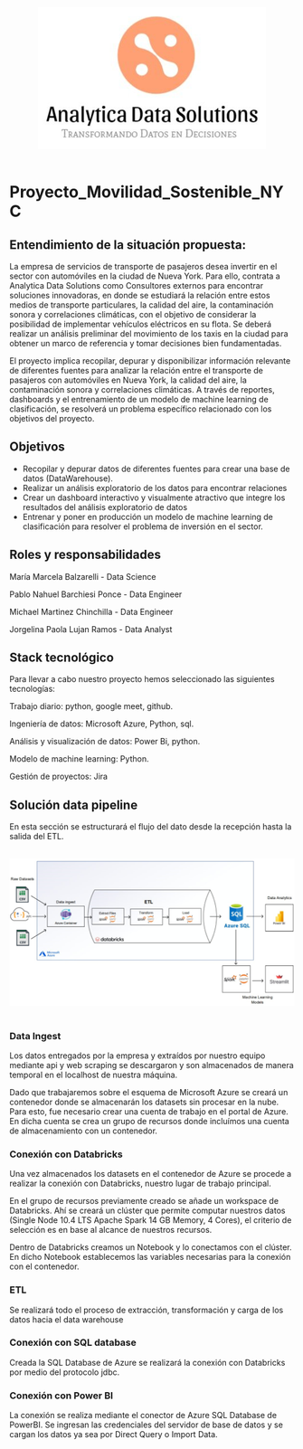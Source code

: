 
<br>
<div style="text-align: center;">
  <img src='./Images/Logo.jpg' alt="Logo Consultora">
</div>
<br>

# Proyecto_Movilidad_Sostenible_NYC

## Entendimiento de la situación propuesta: 

La empresa de servicios de transporte de pasajeros desea invertir en el sector con automóviles en la ciudad de Nueva York. Para ello, contrata a Analytica Data Solutions como Consultores externos para encontrar soluciones innovadoras, en donde se estudiará la relación entre estos medios de transporte particulares, la calidad del aire,  la contaminación sonora y correlaciones climáticas, con el objetivo de considerar la posibilidad de implementar vehículos eléctricos en su flota. Se deberá realizar un análisis preliminar del movimiento de los taxis en la ciudad para obtener un marco de referencia y tomar decisiones bien fundamentadas.

El proyecto implica recopilar, depurar y disponibilizar información relevante de diferentes fuentes para analizar la relación entre el transporte de pasajeros con automóviles en Nueva York, la calidad del aire, la contaminación sonora y correlaciones climáticas. A través de reportes, dashboards y el entrenamiento de un modelo de machine learning de clasificación, se resolverá un problema específico relacionado con los objetivos del proyecto.


## Objetivos

- Recopilar y depurar datos de diferentes fuentes para crear una base de datos (DataWarehouse).
- Realizar un análisis exploratorio de los datos para encontrar relaciones
- Crear un dashboard interactivo y visualmente atractivo que integre los resultados del análisis exploratorio de datos
- Entrenar y poner en producción un modelo de machine learning de clasificación para resolver el problema de inversión en el sector.


## Roles y responsabilidades

María Marcela Balzarelli - Data Science

Pablo Nahuel Barchiesi Ponce - Data Engineer

Michael  Martinez Chinchilla - Data Engineer

Jorgelina Paola Lujan Ramos - Data Analyst

## **Stack tecnológico**

Para llevar a cabo nuestro proyecto hemos seleccionado las siguientes tecnologías:

Trabajo diario: python, google meet, github.

Ingeniería de datos: Microsoft Azure, Python, sql.

Análisis y visualización de datos: Power Bi, python.

Modelo de machine learning: Python.

Gestión de proyectos: Jira

## Solución data pipeline

En esta sección se estructurará el flujo del dato desde la recepción hasta la salida del ETL.

<br>
<div style="text-align: center;">
  <img src='./Images/data_pipeline.png' alt="imagen data pipeline">
</div>
<br>

### **Data Ingest**

Los datos entregados por la empresa y extraídos por nuestro equipo mediante api y web scraping se descargaron y son almacenados de manera temporal en el localhost de nuestra máquina.

Dado que trabajaremos sobre el esquema de Microsoft Azure se creará un contenedor donde se almacenarán los datasets sin procesar en la nube. Para esto, fue necesario crear una cuenta de trabajo en el portal de Azure. En dicha cuenta se crea un grupo de recursos donde incluímos una cuenta de almacenamiento con un contenedor.

### **Conexión con Databricks**

Una vez almacenados los datasets en el contenedor de Azure se procede a realizar la conexión con Databricks, nuestro lugar de trabajo principal.

En el grupo de recursos previamente creado se añade un workspace de Databricks. Ahí se creará un clúster que permite computar nuestros datos (Single Node 10.4 LTS Apache Spark 14 GB Memory, 4 Cores), el criterio de selección es en base al alcance de nuestros recursos.

Dentro de Databricks creamos un Notebook y lo conectamos con el clúster. En dicho Notebook establecemos las variables necesarias para la conexión con el contenedor.


### **ETL**
Se realizará todo el proceso de extracción, transformación y carga de los datos hacia el data warehouse

### **Conexión con SQL database**
Creada la SQL Database de Azure se realizará la conexión con Databricks por medio del protocolo jdbc.

### **Conexión con Power BI**

La conexión se realiza mediante el conector de Azure SQL Database de PowerBI. Se ingresan las credenciales del servidor de base de datos y se cargan los datos ya sea por Direct Query o Import Data.


